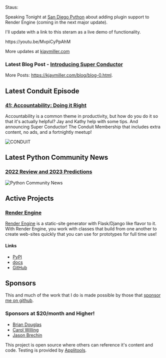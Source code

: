 Staus:
<p>Speaking Tonight at <a href="https://www.meetup.com/pythonsd/events/zxxdbtyfccbjc/">San Diego Python</a> about adding plugin support to Render Engine (coming in the next major update).</p>

<p>I'll update with a link to this steram as a live demo of functionality.</p>

<p>https://youtu.be/MvpiCyPpAhM</p>

More updates at [kjaymiller.com](https://kjaymiller.com/microblog/microblog-0)

### Latest Blog Post - [Introducing Super Conductor](https://kjaymiller.com/blog/introducing-super-conductor.html)

More Posts: <https://kjaymiller.com/blog/blog-0.html>.

## Latest Conduit Episode
### [41: Accountability: Doing it Right](http://relay.fm/conduit/41)
Accountability is a common theme in productivity, but how do you do it so that it's actually helpful? Jay and Kathy help with some tips. And announcing Super Conductor! The Conduit Membership that includes extra content, no ads, and a fortnightly meetup!

![CONDUIT](https://kjaymiller.s3-us-west-2.amazonaws.com/images/conduit_artwork.png)

## Latest Python Community News
### [2022 Review and 2023 Predictions](https://share.transistor.fm/s/ddd679a6)
![Python Community News](https://kjaymiller.azureedge.net/media/PCN%20Logo%20V0.16.jpg)

## Active Projects

### [Render Engine]
[Render Engine] is a static-site generator with Flask/Django like flavor to it.
With Render Engine, you work with classes that build from one another to create
web-sites quickly that you can use for prototypes for full time use!

#### Links
- [PyPI](https://pypi.org/project/render-engine)
- [docs](https://render-engine.readthedocs.io)
- [GitHub](https://github.com/kjaymiller/render_engine)

## Sponsors
This and much of the work that I do is made possible by those that [sponsor me
on github](https://github.com/sponsors/kjaymiller).

### Sponsors at $20/month and Higher!
- [Brian Douglas](https://github.com/bdougie)
- [Carol Willing](https://github.com/willingc)
- [Jason Brechin](https://github.com/brechin)


This project is open source where others can reference it's content and code. Testing is provided by [Applitools](https://www.applitools.com/).


[Render Engine]: https://render-engine.readthedocs.io